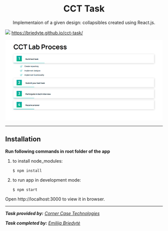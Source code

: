 <h1 align="center"> CCT Task</h1>

<p align="center">Implementaion of a given design: collapsibles created using React.js.</p>



[<img src="https://img.shields.io/badge/demo-available-success">](https://briedyte.github.io/cct-task/) https://briedyte.github.io/cct-task/

[<img src="app-illustration.png">](https://briedyte.github.io/cct-task/)

---

## Installation

**Run following commands in root folder of the app**

1. to install node_modules:
   ```al
   $ npm install
   ```
2. to run app in development mode:
   ```al
   $ npm start
   ```

Open http://localhost:3000 to view it in browser.

---

_**Task provided by:** [Corner Case Technologies](https://www.cornercasetech.com/)_

_**Task completed by:** [Emilija Briedytė](https://github.com/Briedyte)_

